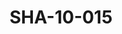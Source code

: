 ---
pid: SHA-10-015
title: SHA-10-015
language: ar
collection: شرحبيل احمد
original_label: 
rights: شرحبيل احمد
location_of_original: شرحبيل احمد
photographer_or_studio: 
scanned_from: photograph 6.8 by 9.8
_date: 1969-1970
location: الخرطوم، العمارات
description: شرحبيل احمد وصديقينه
additional_notes: 
permission_display: 'yes'
on_server: 'no'
on_website: 'no'
permalink: /photopages/ar/SHA-10-015.html
layout: photo-page
---